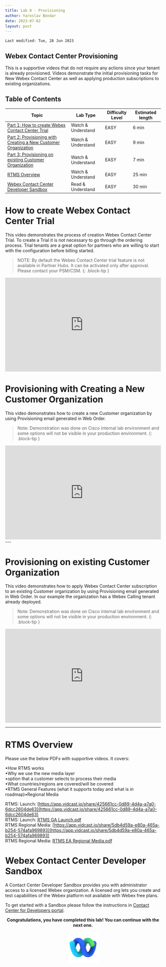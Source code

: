 ```yaml
---
title: Lab 0 - Provisioning
author: Yaroslav Bondar
date: 2023-07-02
layout: post
---
```

```
Last modified: Tue, 28 Jun 2023
```

## Webex Contact Center Provisioning
This is a supportive videos that do not require any actions since your tenant is already provisioned. Videos demonstrate the initial provisioning tasks for New Webex Contact Center as well as applying production subscriptions to existing organizations.

## Table of Contents


| Topic                                                                                    | Lab Type      | Difficulty Level | Estimated length |
| -------------------------------------------------------------------------------------------- | ------------- | --------------- | ---------------- |
| [Part 1: How to create Webex Contact Center Trial](#lab-0-part-1-how-to-create-webex-contact-center-trial) | Watch & Understand | EASY            | 6 min           |
| [Part 2: Provisioning with Creating a New Customer Organization](#lab-0-part-2-provisioning-with-creating-a-new-customer-organization)                       | Watch & Understand | EASY            | 9 min            |
| [Part 3: Provisioning on existing Customer Organization](#lab-0-part-3-provisioning-on-existing-customer-organization)                       | Watch & Understand | EASY            | 7 min            |
| [RTMS Overview](#rtms-overview)                       | Watch & Understand | EASY            | 25 min            |
| [Webex Contact Center Developer Sandbox](#webex-contact-center-developer-sandbox)                       | Read & Understand | EASY            | 30 min            |



# How to create Webex Contact Center Trial
This video demonstrates the process of creation Webex Contact Center Trial. To create a Trial it is not necessary to go through the ordering process. Trial tenants are a great option for partners who are willing to start with the configuration before billing started. 
> NOTE: By default the Webex Contact Center trial feature is not available in Partner Hubs. It can be activated only after approval. Please contact your PSM/CSM.
{: .block-tip }

<div style="padding-bottom:60.25%; position:relative; display:block; width: 100%">
	<iframe src="https://app.vidcast.io/share/embed/fec4d3dd-b168-4604-b130-080457feb703" width="100%" height="100%" title="Creating Webex Contact Center Trial" frameborder="0" loading="lazy" allowfullscreen style="position:absolute; top:0; left: 0"></iframe>
</div>




# Provisioning with Creating a New Customer Organization
This video demonstrates how to create a new Customer organization by using Provisioning email generated in Web Order.
>Note: Demonstration was done on Cisco internal lab environment and some options will not be visible in your production environment.
{: .block-tip }

<div style="padding-bottom:60.25%; position:relative; display:block; width: 100%">
	<iframe src="https://app.vidcast.io/share/embed/d2868402-dd55-4a83-8dc1-9e984d787143" width="100%" height="100%" title="Provisioning New Webex Contact Center" frameborder="0" loading="lazy" allowfullscreen style="position:absolute; top:0; left: 0"></iframe>
</div>
---


# Provisioning on existing Customer Organization
This video demonstrates how to apply Webex Contact Center subscription to an existing Customer organization by using Provisioning email generated in Web Order. In our example the organization has  a Webex Calling tenant already deployed.
>Note: Demonstration was done on Cisco internal lab environment and some options will not be visible in your production environment.
{: .block-tip }

<div style="padding-bottom:60.25%; position:relative; display:block; width: 100%">
	<iframe src="https://app.vidcast.io/share/embed/21310ae1-5a7b-43d5-af28-6986785aa0d3" width="100%" height="100%" title="Provisioning on existing Customer Organization.mp4" frameborder="0" loading="lazy" allowfullscreen style="position:absolute; top:0; left: 0"></iframe>
</div>


---


# RTMS Overview
Please use the below PDFs with supportive videos. It covers:

•How RTMS works<br>
•Why we use the new media layer<br>
•option that a customer selects to process their media<br>
•What countries/regions are covered/will be covered<br>
•RTMS General Features (what it supports today and what is in roadmap)•Regional Media<br>

RTMS: Launch: [https://app.vidcast.io/share/425661cc-0d89-4d4a-a7a0-6dcc2604de63](https://app.vidcast.io/share/425661cc-0d89-4d4a-a7a0-6dcc2604de63)<br>
RTMS: Launch: [RTMS GA Launch.pdf](https://github.com/WebexCC/webexcc.github.io/blob/428cc7437e03d343b5abd3a4ab1a366b9c8b6f9e/files/RTMS%20GA%20Launch.pdf)
<br>
RTMS Regional Media: [https://app.vidcast.io/share/5db4d59a-e80a-465a-b254-574afa969893](https://app.vidcast.io/share/5db4d59a-e80a-465a-b254-574afa969893)<br>
RTMS Regional Media: [RTMS EA Regional Media.pdf](https://github.com/WebexCC/webexcc.github.io/blob/428cc7437e03d343b5abd3a4ab1a366b9c8b6f9e/files/RTMS%20EA%20Regional%20Media.pdf)

# Webex Contact Center Developer Sandbox
A Contact Center Developer Sandbox provides you with administrator access to a licensed Webex organization. A licensed org lets you create and test capabilities of the Webex platform not available with Webex free plans.

To get started with a Sandbox please follow the instructions in [Contact Center for Developers portal](https://developer.webex-cx.com/sandbox).


<p style="text-align:center"><strong>Congratulations, you have completed this lab! You can continue with the next one.</strong></p>
		
<p style="text-align:center;"><img src="/assets/gitbook/images/webex.png" width="100"></p>	
	

